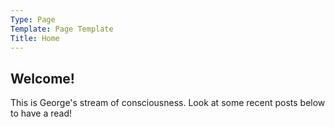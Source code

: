 ```yaml
---
Type: Page
Template: Page Template
Title: Home
---
```


## Welcome!
This is George's stream of consciousness. Look at some recent posts below to have a read!